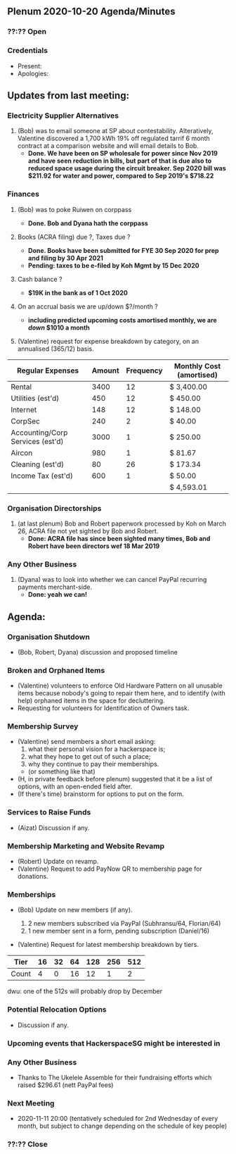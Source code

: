 ## Plenum 2020-10-20 Agenda/Minutes

### ??:?? Open

### Credentials
- Present:
- Apologies:

## Updates from last meeting:

### Electricity Supplier Alternatives
1. (Bob) was to email someone at SP about contestability. Alteratively, Valentine discovered a 1,700 kWh 19% off regulated tarrif 6 month contract at a comparison website and will email details to Bob.
    - **Done. We have been on SP wholesale for power since Nov 2019 and have seen reduction in bills, but part of that is due also to reduced space usage during the circuit breaker. Sep 2020 bill was $211.92 for water and power, compared to Sep 2019's $718.22**

### Finances
1. (Bob) was to poke Ruiwen on corppass
    - **Done. Bob and Dyana hath the corppass**
2. Books (ACRA filing) due ?, Taxes due ?
    - **Done. Books have been submitted for FYE 30 Sep 2020 for prep and filing by 30 Apr 2021**
    - **Pending: taxes to be e-filed by Koh Mgmt by 15 Dec 2020**
3. Cash balance ?
    - **$19K in the bank as of 1 Oct 2020**
4. On an accrual basis we are up/down $?/month ?
    - **including predicted upcoming costs amortised monthly, we are _down_ $1010 a month**

5. (Valentine) request for expense breakdown by category, on an annualised (365/12) basis.

Regular Expenses | Amount | Frequency | Monthly Cost (amortised)
-- | -- | -- | --
Rental | 3400 | 12 | $ 3,400.00
Utilities (est'd) | 450 | 12 | $ 450.00
Internet | 148 | 12 | $ 148.00
CorpSec | 240 | 2 | $ 40.00
Accounting/Corp Services (est'd) | 3000 | 1 | $ 250.00
Aircon | 980 | 1 | $ 81.67
Cleaning (est'd) | 80 | 26 | $ 173.34
Income Tax (est'd) | 600 | 1 | $ 50.00
  |   |   | $ 4,593.01

### Organisation Directorships
1. (at last plenum) Bob and Robert paperwork processed by Koh on March 26, ACRA file not yet sighted by Bob and Robert.
    - **Done: ACRA file has since been sighted many times, Bob and Robert have been directors wef 18 Mar 2019**

### Any Other Business
1. (Dyana) was to look into whether we can cancel PayPal recurring payments merchant-side.
    - **Done: yeah we can!**

## Agenda:

### Organisation Shutdown
- (Bob, Robert, Dyana) discussion and proposed timeline

### Broken and Orphaned Items
- (Valentine) volunteers to enforce Old Hardware Pattern on all unusable items because nobody's going to repair them here, and to identify (with help) orphaned items in the space for decluttering.
- Requesting for volunteers for Identification of Owners task.

### Membership Survey
- (Valentine) send members a short email asking:
    1. what their personal vision for a hackerspace is;
    2. what they hope to get out of such a place;
    3. why they continue to pay their memberships.
    - (or something like that)
- (H, in private feedback before plenum) suggested that it be a list of options, with an open-ended field after.
- (If there's time) brainstorm for options to put on the form.

### Services to Raise Funds
- (Aizat) Discussion if any.

### Membership Marketing and Website Revamp
- (Robert) Update on revamp.
- (Valentine) Request to add PayNow QR to membership page for donations.

### Memberships
- (Bob) Update on new members (if any).
    1. 2 new members subscribed via PayPal (Subhransu/64, Florian/64)
    2. 1 new member sent in a form, pending subscription (Daniel/16)

- (Valentine) Request for latest membership breakdown by tiers.

Tier | 16 | 32 | 64 | 128 | 256 | 512
-- | -- | -- | -- | -- | -- | --
Count | 4 | 0 | 16 | 12 | 1 | 2

dwu: one of the 512s will probably drop by December

### Potential Relocation Options
- Discussion if any.

### Upcoming events that HackerspaceSG might be interested in

### Any Other Business
- Thanks to The Ukelele Assemble for their fundraising efforts which raised $296.61 (nett PayPal fees)

### Next Meeting
- 2020-11-11 20:00 (tentatively scheduled for 2nd Wednesday of every month, but subject to change depending on the schedule of key people)

### ??:?? Close
